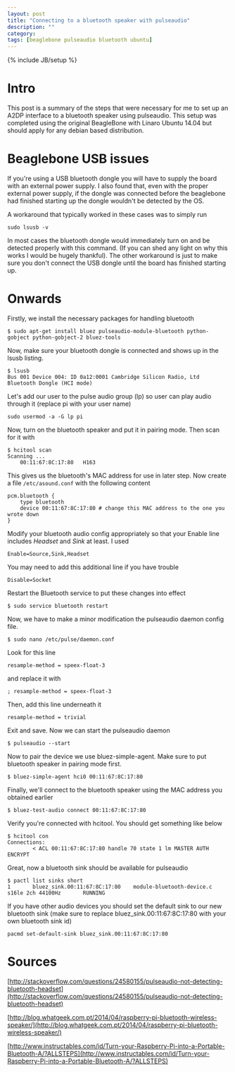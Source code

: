 ```yaml
---
layout: post
title: "Connecting to a bluetooth speaker with pulseaudio"
description: ""
category: 
tags: [beaglebone pulseaudio bluetooth ubuntu]
---
```

{% include JB/setup %}

# Intro

This post is a summary of the steps that were necessary for me to set up an A2DP
interface to a bluetooth speaker using pulseaudio. This setup was completed
using the original BeagleBone with Linaro Ubuntu 14.04 but should apply for any
debian based distribution.


# Beaglebone USB issues

If you're using a USB bluetooth dongle you will have to supply the board with an
external power supply. I also found that, even with the proper external power
supply, if the dongle was connected before the beaglebone had finished starting
up the dongle wouldn't be detected by the OS.

A workaround that typically worked in these cases was to simply run

    sudo lsusb -v

In most cases the bluetooth dongle would immediately turn on and be detected
properly with this command. (If you can shed any light on why this works I would
be hugely thankful). The other workaround is just to make sure you don't connect
the USB dongle until the board has finished starting up.


# Onwards

Firstly, we install the necessary packages for handling bluetooth

    $ sudo apt-get install bluez pulseaudio-module-bluetooth python-gobject python-gobject-2 bluez-tools

Now, make sure your bluetooth dongle is connected and shows up in the lsusb listing.

    $ lsusb
    Bus 001 Device 004: ID 0a12:0001 Cambridge Silicon Radio, Ltd Bluetooth Dongle (HCI mode)

Let's add our user to the pulse audio group (lp) so user can play audio through
it (replace pi with your user name)

    sudo usermod -a -G lp pi

Now, turn on the bluetooth speaker and put it in pairing mode. Then scan for it with

    $ hcitool scan
    Scanning ...
        00:11:67:8C:17:80   H163

This gives us the bluetooth's MAC address for use in later step.  Now create a
file `/etc/asound.conf` with the following content

    pcm.bluetooth {
        type bluetooth
        device 00:11:67:8C:17:80 # change this MAC address to the one you wrote down
    }

Modify your bluetooth audio config appropriately so that your Enable line
includes _Headset_ and _Sink_ at least. I used

    Enable=Source,Sink,Headset

You may need to add this additional line if you have trouble

    Disable=Socket

Restart the Bluetooth service to put these changes into effect

    $ sudo service bluetooth restart

Now, we have to make a minor modification the pulseaudio daemon config file.

    $ sudo nano /etc/pulse/daemon.conf

Look for this line

    resample-method = speex-float-3

and replace it with

    ; resample-method = speex-float-3

Then, add this line underneath it

    resample-method = trivial

Exit and save. Now we can start the pulseaudio daemon

    $ pulseaudio --start

Now to pair the device we use bluez-simple-agent. Make sure to put bluetooth speaker in pairing
mode first.

    $ bluez-simple-agent hci0 00:11:67:8C:17:80

Finally, we'll connect to the bluetooth speaker using the MAC address you
obtained earlier

    $ bluez-test-audio connect 00:11:67:8C:17:80

Verify you're connected with hcitool. You should get something like below

    $ hcitool con
    Connections:
            < ACL 00:11:67:8C:17:80 handle 70 state 1 lm MASTER AUTH ENCRYPT

Great, now a bluetooth sink should be available for pulseaudio

    $ pactl list sinks short
    1       bluez_sink.00:11:67:8C:17:80    module-bluetooth-device.c       s16le 2ch 44100Hz       RUNNING

If you have other audio devices you should set the default sink to our new
bluetooth sink (make sure to replace bluez_sink.00:11:67:8C:17:80 with your own
bluetooth sink id)

    pacmd set-default-sink bluez_sink.00:11:67:8C:17:80


# Sources

[http://stackoverflow.com/questions/24580155/pulseaudio-not-detecting-bluetooth-headset](http://stackoverflow.com/questions/24580155/pulseaudio-not-detecting-bluetooth-headset)

[http://blog.whatgeek.com.pt/2014/04/raspberry-pi-bluetooth-wireless-speaker/](http://blog.whatgeek.com.pt/2014/04/raspberry-pi-bluetooth-wireless-speaker/)

[http://www.instructables.com/id/Turn-your-Raspberry-Pi-into-a-Portable-Bluetooth-A/?ALLSTEPS](http://www.instructables.com/id/Turn-your-Raspberry-Pi-into-a-Portable-Bluetooth-A/?ALLSTEPS)
